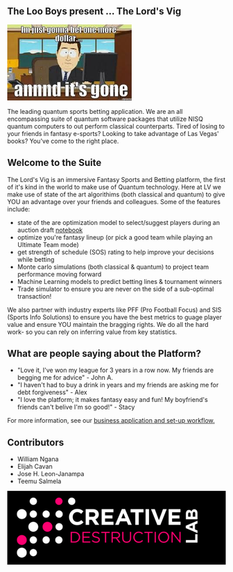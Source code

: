 ##  The Loo Boys present ... The Lord's Vig

![joke](img/bet.jpg)

The leading quantum sports betting application. We are an all encompassing suite of quantum software packages that utilize NISQ quantum computers to out perform classical counterparts. Tired of losing to your friends in fantasy e-sports? Looking to take advantage of Las Vegas' books? You've come to the right place.

## Welcome to the Suite

The Lord's Vig is an immersive Fantasy Sports and Betting platform, the first of it's kind in the world to make use of Quantum technology. Here at LV we make use of state of the art algorithims (both classical and quantum) to give YOU an advantage over your friends and colleagues. Some of the features include:

- state of the are optimization model to select/suggest players during an auction draft [notebook](PythonNotebooks/Fantasy_Draft.ipynb)
- optimize you're fantasy lineup (or pick a good team while playing an Ultimate Team mode)
- get strength of schedule (SOS) rating to help improve your decisions while betting
- Monte carlo simulations (both classical & quantum) to project team performance moving forward
- Machine Learning models to predict betting lines & tournament winners
- Trade simulator to ensure you are never on the side of a sub-optimal transaction!

We also partner with industry experts like PFF (Pro Football Focus) and SIS (Sports Info Solutions) to ensure you have the best metrics to guage player value and ensure YOU maintain the bragging rights. We do all the hard work- so you can rely on inferring value from key statistics. 

## What are people saying about the Platform?

- "Love it, I've won my league for 3 years in a row now. My friends are begging me for advice" - John A.
- "I haven't had to buy a drink in years and my friends are asking me for debt forgiveness" - Alex 
- "I love the platform; it makes fantasy easy and fun! My boyfriend's friends can't belive I'm so good!" - Stacy

For more information, see our [<ins>business application and set-up workflow</ins>. ](Business_app.md)


## Contributors 

- William Ngana
- Elijah Cavan
- Jose H. Leon-Janampa
- Teemu Salmela

![cdl](img/cdl.jpg)

